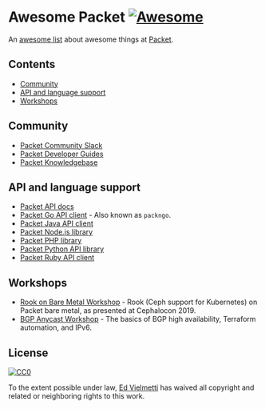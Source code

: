 # Awesome Packet [![Awesome](https://awesome.re/badge-flat2.svg)](https://awesome.re)

An [awesome list](https://github.com/sindresorhus/awesome) about awesome things at [Packet](http://www.packet.com).

## Contents

- [Community](#community)
- [API and language support](#api-and-language-support)
- [Workshops](#workshops)

## Community

- [Packet Community Slack](https://slack.packet.com)
- [Packet Developer Guides](https://www.packet.com/developers/guides)
- [Packet Knowledgebase](https://support.packet.com/kb)

## API and language support

- [Packet API docs](https://www.packet.com/developers/api/)
- [Packet Go API client](https://github.com/packethost/packngo) - Also known as `packngo`.
- [Packet Java API client](https://github.com/packethost/packet-java)
- [Packet Node.js library](https://github.com/packethost/packet-nodejs)
- [Packet PHP library](https://github.com/packethost/packet-php)
- [Packet Python API library](https://github.com/packethost/packet-python)
- [Packet Ruby API client](https://github.com/packethost/packet-rb)

## Workshops

- [Rook on Bare Metal Workshop](https://github.com/packet-labs/Rook-on-Bare-Metal-Workshop) - Rook (Ceph support for Kubernetes) on Packet bare metal, as presented at Cephalocon 2019.
- [BGP Anycast Workshop](https://github.com/packet-labs/BGP-Anycast-Workshop) - The basics of BGP high availability, Terraform automation, and IPv6.

## License

[![CC0](http://mirrors.creativecommons.org/presskit/buttons/88x31/svg/cc-zero.svg)](https://creativecommons.org/publicdomain/zero/1.0/)

To the extent possible under law, [Ed Vielmetti](https://github.com/vielmetti) has waived all copyright and related or neighboring rights to this work.

